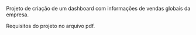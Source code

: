 Projeto de criação de um dashboard com informações de vendas globais da empresa.

Requisitos do projeto no arquivo pdf.
